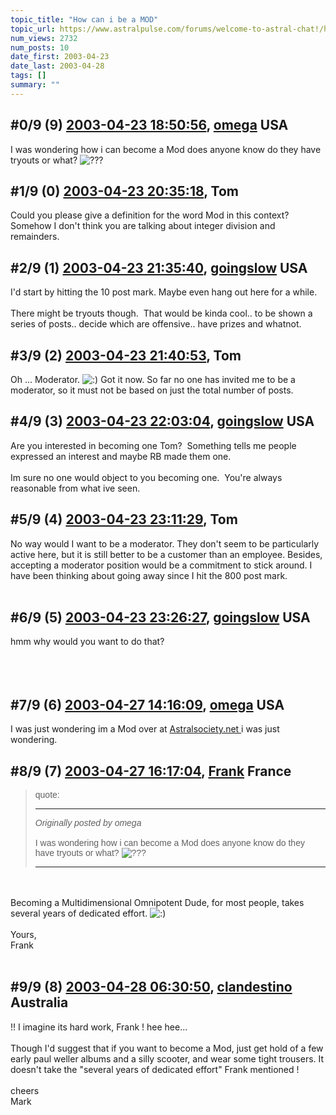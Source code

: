 ```yaml
---
topic_title: "How can i be a MOD"
topic_url: https://www.astralpulse.com/forums/welcome-to-astral-chat!/how-can-i-be-a-mod
num_views: 2732
num_posts: 10
date_first: 2003-04-23
date_last: 2003-04-28
tags: []
summary: ""
---
```


## \#0/9 (9) [2003-04-23 18:50:56](https://www.astralpulse.com/forums/index.php?msg=119988), [omega](https://www.astralpulse.com/forums/profile/?u=2194) USA ##
<section>
I was wondering how i can become a Mod does anyone know do they have tryouts or what?
<img alt="???" class="smiley" src="https://www.astralpulse.com/forums/Smileys/fugue/huh.png" title="Huh"/>
</section>

## \#1/9 (0) [2003-04-23 20:35:18](https://www.astralpulse.com/forums/index.php?msg=28886), Tom  ##
<section>
Could you please give a definition for the word Mod in this context? Somehow I don't think you are talking about integer division and remainders.
<br>
</section>

## \#2/9 (1) [2003-04-23 21:35:40](https://www.astralpulse.com/forums/index.php?msg=28891), [goingslow](https://www.astralpulse.com/forums/profile/?u=1529) USA ##
<section>
I'd start by hitting the 10 post mark. Maybe even hang out here for a while.
<br>
<br>
There might be tryouts though.  That would be kinda cool.. to be shown a series of posts.. decide which are offensive.. have prizes and whatnot.
</section>

## \#3/9 (2) [2003-04-23 21:40:53](https://www.astralpulse.com/forums/index.php?msg=28892), Tom  ##
<section>
Oh ... Moderator.
<img alt=":)" class="smiley" src="https://www.astralpulse.com/forums/Smileys/fugue/smiley.png" title="Smiley"/>
Got it now. So far no one has invited me to be a moderator, so it must not be based on just the total number of posts.
<br>
</section>

## \#4/9 (3) [2003-04-23 22:03:04](https://www.astralpulse.com/forums/index.php?msg=28898), [goingslow](https://www.astralpulse.com/forums/profile/?u=1529) USA ##
<section>
Are you interested in becoming one Tom?  Something tells me people expressed an interest and maybe RB made them one.
<br>
<br>
Im sure no one would object to you becoming one.  You're always reasonable from what ive seen.
</section>

## \#5/9 (4) [2003-04-23 23:11:29](https://www.astralpulse.com/forums/index.php?msg=28903), Tom  ##
<section>
No way would I want to be a moderator. They don't seem to be particularly active here, but it is still better to be a customer than an employee. Besides, accepting a moderator position would be a commitment to stick around. I have been thinking about going away since I hit the 800 post mark.
<br>
<br>
</section>

## \#6/9 (5) [2003-04-23 23:26:27](https://www.astralpulse.com/forums/index.php?msg=28904), [goingslow](https://www.astralpulse.com/forums/profile/?u=1529) USA ##
<section>
hmm why would you want to do that?
<br>
<br>
<br>
<br>
</section>

## \#7/9 (6) [2003-04-27 14:16:09](https://www.astralpulse.com/forums/index.php?msg=29309), [omega](https://www.astralpulse.com/forums/profile/?u=2194) USA ##
<section>
I was just wondering im a Mod over at
<a class="bbc_link" href="https://www.astralpulse.com/forums///astralsociety.net" rel="noopener" target="_blank">
 Astralsociety.net
</a>
i was just wondering.
</section>

## \#8/9 (7) [2003-04-27 16:17:04](https://www.astralpulse.com/forums/index.php?msg=29319), [Frank](https://www.astralpulse.com/forums/profile/?u=359) France ##
<section>
<blockquote id='"quote"'>
 <font face='"Arial"' id='"quote"' size='"1"'>
  quote:
  <hr height='"1"' id='"quote"' noshade=""/>
  <i>
   Originally posted by omega
  </i>
  <br>
  <br>
  I was wondering how i can become a Mod does anyone know do they have tryouts or what?
  <img alt="???" class="smiley" src="https://www.astralpulse.com/forums/Smileys/fugue/huh.png" title="Huh"/>
  <br>
  <hr height='"1"' id='"quote"' noshade=""/>
 </font>
</blockquote>
<br>
<br>
Becoming a Multidimensional Omnipotent Dude, for most people, takes several years of dedicated effort.
<img alt=":)" class="smiley" src="https://www.astralpulse.com/forums/Smileys/fugue/smiley.png" title="Smiley"/>
<br>
<br>
Yours,
<br>
Frank
<br>
<br>
</section>

## \#9/9 (8) [2003-04-28 06:30:50](https://www.astralpulse.com/forums/index.php?msg=29374), [clandestino](https://www.astralpulse.com/forums/profile/?u=691) Australia ##
<section>
!! I imagine its hard work, Frank ! hee hee...
<br>
<br>
Though I'd suggest that if you want to become a Mod, just get hold of a few early paul weller albums and a silly scooter, and wear some tight trousers. It doesn't take the "several years of dedicated effort" Frank mentioned !
<br>
<br>
cheers
<br>
Mark
</section>